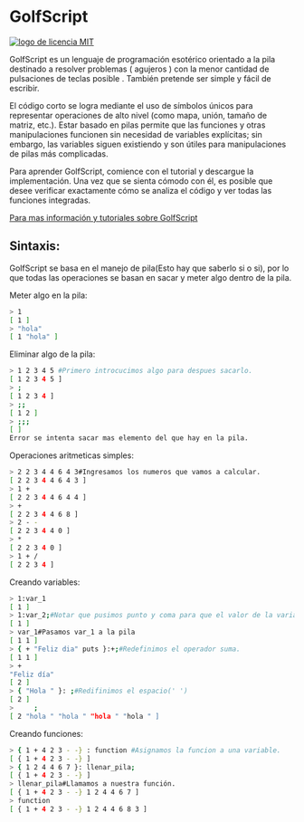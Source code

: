 # GolfScript
[![logo de licencia MIT](https://user-images.githubusercontent.com/66857879/186940932-591760e2-d06c-49e5-b822-08e6ecef3462.png)](https://raw.githubusercontent.com/dabl03/GolfScript/main/licence)

<p>
    <!--Definición sacada de: http://www.golfscript.com/golfscript/  -->
    GolfScript es un lenguaje de programación esotérico orientado a la pila destinado a resolver problemas ( agujeros ) con la menor cantidad de pulsaciones de teclas posible . También pretende ser simple y fácil de escribir.
</p>
<p>
    El código corto se logra mediante el uso de símbolos únicos para representar operaciones de alto nivel (como mapa, unión, tamaño de matriz, etc.). Estar basado en pilas permite que las funciones y otras manipulaciones funcionen sin necesidad de variables explícitas; sin embargo, las variables siguen existiendo y son útiles para manipulaciones de pilas más complicadas.
</p>
<p>
    Para aprender GolfScript, comience con el tutorial y descargue la implementación. Una vez que se sienta cómodo con él, es posible que desee verificar exactamente cómo se analiza el código y ver todas las funciones integradas.
</p>
<p>
    <a href="http://www.golfscript.com/golfscript/">Para mas información y tutoriales sobre GolfScript</a>
</p>

## Sintaxis:

<p>
    GolfScript se basa en el manejo de pila(Esto hay que saberlo si o si), por lo que todas las operaciones se basan en sacar y meter algo dentro de la pila. 
</p>

Meter algo en la pila:

```Bash
> 1
[ 1 ]
> "hola"
[ 1 "hola" ]
```
Eliminar algo de la pila:
```Bash
> 1 2 3 4 5 #Primero introcucimos algo para despues sacarlo.
[ 1 2 3 4 5 ]
> ;
[ 1 2 3 4 ]
> ;;
[ 1 2 ]
> ;;;
[ ]
Error se intenta sacar mas elemento del que hay en la pila.
```
Operaciones aritmeticas simples:
```Bash
> 2 2 3 4 4 6 4 3#Ingresamos los numeros que vamos a calcular.
[ 2 2 3 4 4 6 4 3 ]
> 1 +
[ 2 2 3 4 4 6 4 4 ]
> +
[ 2 2 3 4 4 6 8 ]
> 2 - -
[ 2 2 3 4 4 0 ]
> *
[ 2 2 3 4 0 ]
> 1 + /
[ 2 2 3 4 ]
```
Creando variables:
```Bash
> 1:var_1
[ 1 ]
> 1:var_2;#Notar que pusimos punto y coma para que el valor de la variable no se instrodusca en la pila
[ 1 ]
> var_1#Pasamos var_1 a la pila
[ 1 1 ]
> { + "Feliz dia" puts }:+;#Redefinimos el operador suma.
[ 1 1 ]
> +
"Feliz día"
[ 2 ]
> { "Hola " }: ;#Redifinimos el espacio(' ')
[ 2 ]
>     ;
[ 2 "hola " "hola " "hola " "hola " ]
```
Creando funciones:
```Bash
> { 1 + 4 2 3 - -} : function #Asignamos la funcion a una variable.
[ { 1 + 4 2 3 - -} ]
> { 1 2 4 4 6 7 }: llenar_pila;
[ { 1 + 4 2 3 - -} ]
> llenar_pila#Llamamos a nuestra función.
[ { 1 + 4 2 3 - -} 1 2 4 4 6 7 ]
> function
[ { 1 + 4 2 3 - -} 1 2 4 4 6 8 3 ]
```
<!--4comino 1 sal-->
